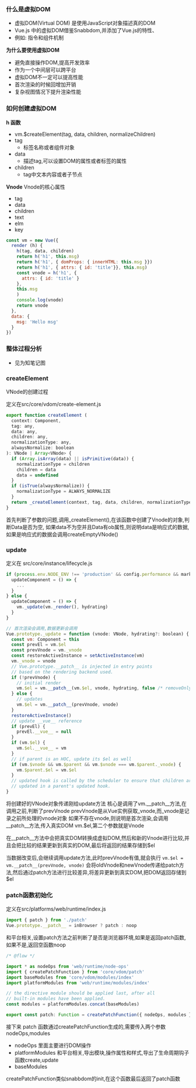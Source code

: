 ### 什么是虚拟DOM
- 虚拟DOM(Virtual DOM) 是使用JavaScript对象描述真的DOM
- Vue.js 中的虚拟DOM借鉴Snabbdom,并添加了Vue.js的特性、
- 例如: 指令和组件机制

**为什么要使用虚拟DOM**
- 避免直接操作DOM,提高开发效率
- 作为一个中间层可以跨平台
- 虚拟DOM不一定可以提高性能
- 首次渲染的时候回增加开销
- 复杂视图情况下提升渲染性能

### 如何创建虚拟DOM
**h 函数**
- vm.$createElement(tag, data, children, normalizeChildren)
- tag
  - 标签名称或者组件对象
- data
  - 描述tag,可以设置DOM的属性或者标签的属性
- children
  - tag中文本内容或者子节点

**Vnode**
Vnode的核心属性
- tag
- data
- children
- text
- elm
- key
```js
const vm = new Vue({
  render (h) {
    h(tag, data, children)
    return h('h1', this.msg)
    return h('h1', { domProps: { innerHTML: this.msg }})
    return h('h1', { attrs: { id: 'title'}}, this.msg)
    const vnode = h('h1', {
      attrs: { id: 'title' }
    },
    this.msg
    )
    console.log(vnode)
    return vnode
  },
  data: {
    msg: 'Hello msg'
  }
})
```

### 整体过程分析
- 见为知笔记图

### createElement
VNode的创建过程

定义在src/core/vdom/create-element.js

```js
export function createElement (
  context: Component,
  tag: any,
  data: any,
  children: any,
  normalizationType: any,
  alwaysNormalize: boolean
): VNode | Array<VNode> {
  if (Array.isArray(data) || isPrimitive(data)) {
    normalizationType = children
    children = data
    data = undefined
  }
  if (isTrue(alwaysNormalize)) {
    normalizationType = ALWAYS_NORMALIZE
  }
  return _createElement(context, tag, data, children, normalizationType)
}
```

首先判断了参数的问题,调用_createElement(),在该函数中创建了Vnode的对象,判断Data是否为空, 如果data不为空并且Data有ob属性,则说明data是响应式的数据,如果是响应式的数据会调用createEmptyVNode()

### update
定义在 src/core/instance/lifecycle.js
```js
if (process.env.NODE_ENV !== 'production' && config.performance && mark) {
  updateComponent = () => {
    ...
  }
} else {
  updateComponent = () => {
    vm._update(vm._render(), hydrating)
  }
}
```

```js
// 首次渲染会调用,数据更新会调用
Vue.prototype._update = function (vnode: VNode, hydrating?: boolean) {
  const vm: Component = this
  const prevEl = vm.$el
  const prevVnode = vm._vnode
  const restoreActiveInstance = setActiveInstance(vm)
  vm._vnode = vnode
  // Vue.prototype.__patch__ is injected in entry points
  // based on the rendering backend used.
  if (!prevVnode) {
    // initial render
    vm.$el = vm.__patch__(vm.$el, vnode, hydrating, false /* removeOnly */)
  } else {
    // updates
    vm.$el = vm.__patch__(prevVnode, vnode)
  }
  restoreActiveInstance()
  // update __vue__ reference
  if (prevEl) {
    prevEl.__vue__ = null
  }
  if (vm.$el) {
    vm.$el.__vue__ = vm
  }
  // if parent is an HOC, update its $el as well
  if (vm.$vnode && vm.$parent && vm.$vnode === vm.$parent._vnode) {
    vm.$parent.$el = vm.$el
  }
  // updated hook is called by the scheduler to ensure that children are
  // updated in a parent's updated hook.
}
```
将创建好的VNode对象传递刚给update方法
核心是调用了vm.__patch__方法,在调用之前,判断了prevVnode
prevVnode是从Vue实例获取_vnode,而_vnode是记录之前所处理的vnode对象
如果不存在vnode,则说明是首次渲染,会调用__patch__方法,传入真实DOM vm.$el,第二个参数就是Vnode

在__patch__方法中会把真实DOM转换成虚拟DOM,然后和新的Vnode进行比较,并且会把比较的结果更新到真实的DOM,最后将返回的结果存储到$el

当数据改变后,会继续调用update方法,此时prevVnode有值,就会执行
`vm.$el = vm.__patch__(prevVnode, vnode)` 会将oldVnode和newVnode传递给patch方法,然后通过patch方法进行比较差异,将差异更新到真实DOM,把DOM返回存储到$el

### patch函数初始化

定义在src/platforms/web/runtime/index.js

```js
import { patch } from './patch'
Vue.prototype.__patch__ = inBrowser ? patch : noop
```

和平台相关,设置patch方法之前判断了是否是浏览器环境,如果是返回patch函数,如果不是,返回空函数noop

```js
/* @flow */

import * as nodeOps from 'web/runtime/node-ops'
import { createPatchFunction } from 'core/vdom/patch'
import baseModules from 'core/vdom/modules/index'
import platformModules from 'web/runtime/modules/index'

// the directive module should be applied last, after all
// built-in modules have been applied.
const modules = platformModules.concat(baseModules)

export const patch: Function = createPatchFunction({ nodeOps, modules })

```

接下来 patch 函数通过createPatchFunction生成的,需要传入两个参数nodeOps,modules

- nodeOps 里面主要进行DOM操作
- platformModules 和平台相关,导出模块,操作属性和样式,导出了生命周期钩子函数create,update
- baseModules

createPatchFunction类似snabbdom的init,在这个函数最后返回了patch函数